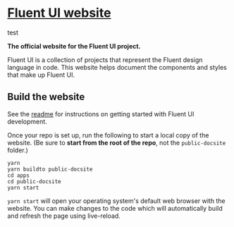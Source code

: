 # [Fluent UI website](https://dev.microsoft.com/fabric)

test

**The official website for the Fluent UI project.**

Fluent UI is a collection of projects that represent the Fluent design language in code. This website helps document the components and styles that make up Fluent UI.

## Build the website

See the [readme](https://github.com/microsoft/fluentui) for instructions on getting started with Fluent UI development.

Once your repo is set up, run the following to start a local copy of the website. (Be sure to **start from the root of the repo**, not the `public-docsite` folder.)

```
yarn
yarn buildto public-docsite
cd apps
cd public-docsite
yarn start
```

`yarn start` will open your operating system's default web browser with the website. You can make changes to the code which will automatically build and refresh the page using live-reload.
